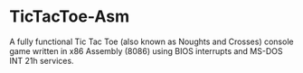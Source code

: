 # TicTacToe-Asm
A fully functional Tic Tac Toe (also known as Noughts and Crosses) console game written in x86 Assembly (8086) using BIOS interrupts and MS-DOS INT 21h services.
